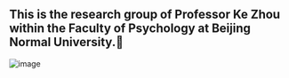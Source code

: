 ## This is the research group of Professor Ke Zhou within the Faculty of Psychology at Beijing Normal University.👋

![image](https://github.com/LabProgram/.github/blob/c4eff8b0ec0cd85f11d6b74f4ee45ecfb880ee5e/image_folder/image.jpg)
